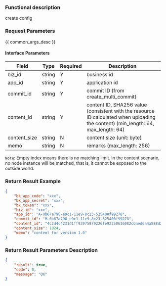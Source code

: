 ### Functional description

create config

### Request Parameters

{{ common_args_desc }}

#### Interface Parameters

| Field          | Type      | Required  | Description |
|----------------|-----------|--------|------------|
| biz_id         |  string   | Y    | business id     |
| app_id         |  string   | Y     | application id     |
| commit_id      |  string   | Y     | commit ID (from create_multi_commit) |
| content_id     |  string   | Y     | content ID, SHA256 value (consistent with the resource ID calculated when uploading the content) (min_length: 64, max_length: 64) |
| content_size   |  string   | N     | content size (unit: byte) |
| memo           |  string   | N     | remarks (max_length: 256) |

`Note`: Empty index means there is no matching limit. In the content scenario, no node instance will be matched, that is, it cannot be exposed to the outside world.

### Return Result Example

```json
{
    "bk_app_code": "xxx",
    "bk_app_secret": "xxx",
    "bk_token": "xxx",
    "biz_id": "xxx",
    "app_id": "A-0b67a798-e9c1-11e9-8c23-525400f99278",
    "commit_id": "M-0b67a798-e9c1-11e9-8c23-525400f99278",
    "content_id": "4c2d4c4231d1ff93975879226fe92250616082cbaed6a4a888d2adc490ba9b44",
    "content_size": 1024,
    "memo": "content for version 1.0"
}
```

### Return Result Parameters Description

```json
{
    "result": true,
    "code": 0,
    "message": "OK"
}
```
